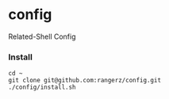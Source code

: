 # config
Related-Shell Config

### Install
```
cd ~
git clone git@github.com:rangerz/config.git
./config/install.sh
```
